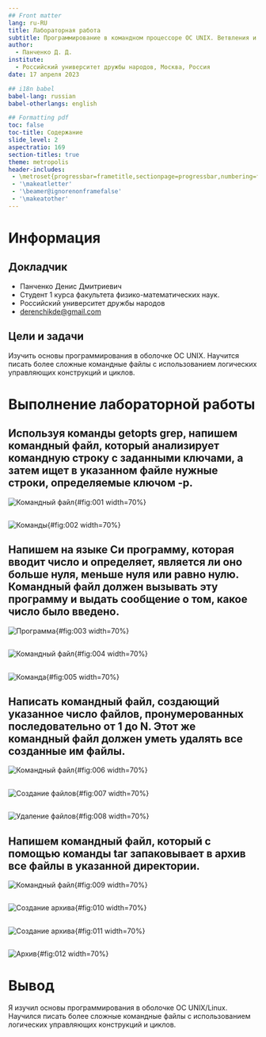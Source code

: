 ```yaml
---
## Front matter
lang: ru-RU
title: Лабораторная работа 
subtitle: Программирование в командном процессоре ОС UNIX. Ветвления и циклы
author:
  - Панченко Д. Д.
institute:
  - Российский университет дружбы народов, Москва, Россия
date: 17 апреля 2023

## i18n babel
babel-lang: russian
babel-otherlangs: english

## Formatting pdf
toc: false
toc-title: Содержание
slide_level: 2
aspectratio: 169
section-titles: true
theme: metropolis
header-includes:
 - \metroset{progressbar=frametitle,sectionpage=progressbar,numbering=fraction}
 - '\makeatletter'
 - '\beamer@ignorenonframefalse'
 - '\makeatother'
---
```


# Информация

## Докладчик

  * Панченко Денис Дмитриевич
  * Студент 1 курса факультета физико-математических наук.
  * Российский университет дружбы народов
  * [derenchikde@gmail.com](mailto:derenchikde@gmail.com)

## Цели и задачи

Изучить основы программирования в оболочке ОС UNIX. Научится писать более сложные командные файлы с использованием логических управляющих конструкций и циклов.

# Выполнение лабораторной работы

## Используя команды getopts grep, напишем командный файл, который анализирует командную строку с заданными ключами, а затем ищет в указанном файле нужные строки, определяемые ключом -p.

![Командный файл](image/1.png){#fig:001 width=70%}

## 

![Команды](image/2.png){#fig:002 width=70%}

## Напишем на языке Си программу, которая вводит число и определяет, является ли оно больше нуля, меньше нуля или равно нулю. Командный файл должен вызывать эту программу и выдать сообщение о том, какое число было введено.

![Программа](image/3.png){#fig:003 width=70%}

## 

![Командный файл](image/4.png){#fig:004 width=70%}

## 

![Команда](image/5.png){#fig:005 width=70%}

## Написать командный файл, создающий указанное число файлов, пронумерованных последовательно от 1 до N. Этот же командный файл должен уметь удалять все созданные им файлы.

![Командный файл](image/6.png){#fig:006 width=70%}

## 

![Создание файлов](image/7.png){#fig:007 width=70%}

## 

![Удаление файлов](image/8.png){#fig:008 width=70%}

## Напишем командный файл, который с помощью команды tar запаковывает в архив все файлы в указанной директории.

![Командный файл](image/9.png){#fig:009 width=70%}

## 

![Создание архива](image/10.png){#fig:010 width=70%}

## 

![Создание архива](image/11.png){#fig:011 width=70%}

## 

![Архив](image/12.png){#fig:012 width=70%}

# Вывод

Я изучил основы программирования в оболочке ОС UNIX/Linux. Научился писать более сложные командные файлы с использованием логических управляющих конструкций и циклов.
